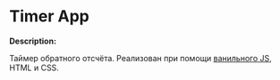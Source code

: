 # Timer App

**Description:**

Таймер обратного отсчёта. Реализован при помощи [ванильного JS](main.js), HTML и CSS.
